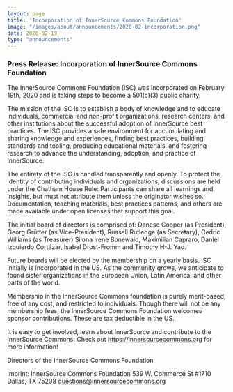 ```yaml
---
layout: page
title: 'Incorporation of InnerSource Commons Foundation'
image: "/images/about/announcements/2020-02-incorporation.png"
date: 2020-02-19
type: "announcements"
---
```


### Press Release: Incorporation of InnerSource Commons Foundation

The InnerSource Commons Foundation (ISC) was incorporated on February 19th, 2020 and is taking steps to become a 501(c)(3) public charity.

The mission of the ISC is to establish a body of knowledge and to educate individuals, commercial and non-profit organizations, research centers, and other institutions about the successful adoption of InnerSource best practices. The ISC provides a safe environment for accumulating and sharing knowledge and experiences, finding best practices, building standards and tooling, producing educational materials, and fostering research to advance the understanding, adoption, and practice of InnerSource.

The entirety of the ISC is handled transparently and openly. To protect the identity of contributing individuals and organizations, discussions are held under the Chatham House Rule: Participants can share all learnings and insights, but must not attribute them unless the originator wishes so. Documentation, teaching materials, best practices patterns, and others are made available under open licenses that support this goal.

The initial board of directors is comprised of: Danese Cooper (as President), Georg Grütter (as Vice-President), Russell Rutledge (as Secretary), Cedric Williams (as Treasurer)
Silona Irene Bonewald, Maximilian Capraro, Daniel Izquierdo Cortázar, Isabel Drost-Fromm and Timothy H-J. Yao.

Future boards will be elected by the membership on a yearly basis. ISC initially is incorporated in the US. As the community grows, we anticipate to found sister organizations in the European Union, Latin America, and other parts of the world.

Membership in the InnerSource Commons foundation is purely merit-based, free of any cost, and restricted to individuals. Though there will not be any membership fees, the InnerSource Commons Foundation welcomes sponsor contributions. These are tax deductible in the US.

It is easy to get involved, learn about InnerSource and contribute to the InnerSource Commons: Check out https://innersourcecommons.org for more information!

Directors of the InnerSource Commons Foundation


Imprint:
InnerSource Commons Foundation
539 W. Commerce St #1710
Dallas, TX 75208
questions@innersourcecommons.org









